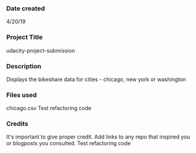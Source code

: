 ### Date created
4/20/19

### Project Title
udacity-project-submission

### Description
Displays the bikeshare data for cities - chicago, new york or washington

### Files used
chicago.csv
Test refactoring code

### Credits
It's important to give proper credit. Add links to any repo that inspired you or blogposts you consulted.
Test refactoring code
